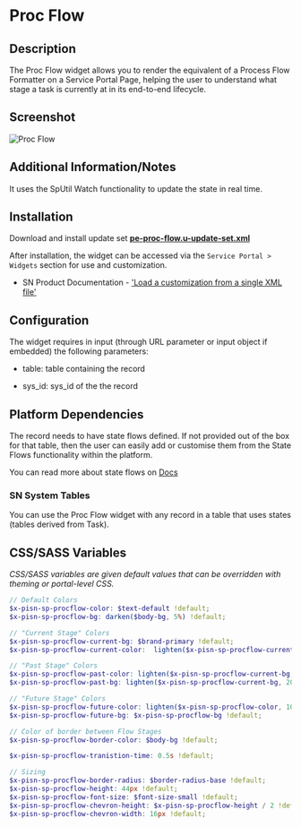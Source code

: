 # Proc Flow

## Description

The Proc Flow widget allows you to render the equivalent of a Process Flow Formatter on a Service Portal Page, helping the user to understand what stage a task is currently at in its end-to-end lifecycle.

## Screenshot

![Proc Flow](https://raw.githubusercontent.com/platform-experience/serviceportal-widget-library/master/pe-proc-flow/images/pe-proc-flow.png)

## Additional Information/Notes

It uses the SpUtil Watch functionality to update the state in real time.

## Installation

Download and install update set **[pe-proc-flow.u-update-set.xml](https://github.com/platform-experience/serviceportal-widget-library/blob/master/pe-proc-flow/pe-proc-flow.u-update-set.xml)**

After installation, the widget can be accessed via the `Service Portal > Widgets` section for use and customization.

* SN Product Documentation - ['Load a customization from a single XML file'](https://docs.servicenow.com/bundle/kingston-application-development/page/build/system-update-sets/task/t_SaveAnUpdateSetAsAnXMLFile.html)

## Configuration

The widget requires in input (through URL parameter or input object if embedded) the following parameters:

* table: table containing the record

* sys_id: sys_id of the the record

## Platform Dependencies

The record needs to have state flows defined. If not provided out of the box for that table, then the user can easily add or customise them from the State Flows functionality within the platform.

You can read more about state flows on [Docs](https://docs.servicenow.com/bundle/madrid-servicenow-platform/page/administer/state-flows/concept/c_StateFlows.html)

### SN System Tables

You can use the Proc Flow widget with any record in a table that uses states (tables derived from Task).

## CSS/SASS Variables

_CSS/SASS variables are given default values that can be overridden with theming or portal-level CSS._

```scss
// Default Colors
$x-pisn-sp-procflow-color: $text-default !default;
$x-pisn-sp-procflow-bg: darken($body-bg, 5%) !default;

// "Current Stage" Colors
$x-pisn-sp-procflow-current-bg: $brand-primary !default;
$x-pisn-sp-procflow-current-color:  lighten($x-pisn-sp-procflow-current-bg, 45%) !default;

// "Past Stage" Colors
$x-pisn-sp-procflow-past-color: lighten($x-pisn-sp-procflow-current-bg, 45%) !default;
$x-pisn-sp-procflow-past-bg: lighten($x-pisn-sp-procflow-current-bg, 20%) !default;

// "Future Stage" Colors
$x-pisn-sp-procflow-future-color: lighten($x-pisn-sp-procflow-color, 10%) !default;
$x-pisn-sp-procflow-future-bg: $x-pisn-sp-procflow-bg !default;

// Color of border between Flow Stages
$x-pisn-sp-procflow-border-color: $body-bg !default;

$x-pisn-sp-procflow-tranistion-time: 0.5s !default;

// Sizing
$x-pisn-sp-procflow-border-radius: $border-radius-base !default;
$x-pisn-sp-procflow-height: 44px !default;
$x-pisn-sp-procflow-font-size: $font-size-small !default;
$x-pisn-sp-procflow-chevron-height: $x-pisn-sp-procflow-height / 2 !default;
$x-pisn-sp-procflow-chevron-width: 16px !default;
```
